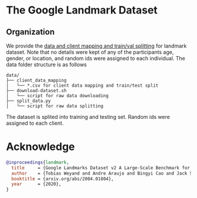 # The Google Landmark Dataset


## Organization
We provide the [data and client mapping and train/val splitting](https://fedscale.eecs.umich.edu/dataset/landmark.tar.gz) for landmark dataset. Note that no details were kept of any of the participants age, gender, or location, and random ids were assigned to each individual. The data folder structure is as follows
```
data/
├── client_data_mapping
│   └── *.csv for client data mapping and train/test split
├── download-dataset.sh
│   └── script for raw data downloading
├── split_data.py
│   └── script for raw data splitting
```

The dataset is splited into training and testing set. Random ids were assigned to each client.

# Acknowledge

```bibtex
@inproceedings{landmark,
  title     = {Google Landmarks Dataset v2 A Large-Scale Benchmark for Instance-Level Recognition and Retrieval},
  author    = {Tobias Weyand and Andre Araujo and Bingyi Cao and Jack Sim},
  booktitle = {arxiv.org/abs/2004.01804},
  year      = {2020},
}
```